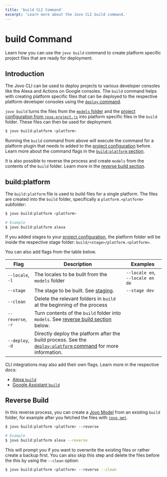 ```yaml
---
title: 'build CLI Command'
excerpt: 'Learn more about the Jovo CLI build command.'
---
```


# build Command

Learn how you can use the `jovo build` command to create platform specific project files that are ready for deployment.

## Introduction

The Jovo CLI can be used to deploy projects to various developer consoles like the Alexa and Actions on Google consoles. The `build` command helps with creating platform specific files that can be deployed to the respective platform developer consoles using the [`deploy` command](./deploy-command.md).

`jovo build` turns the files from the [`models` folder](https://www.jovo.tech/docs/models) and the [project configuration from `jovo.project.js`](./project-config.md) into platform specific files in the `build` folder. These files can then be used for deployment.

```sh
$ jovo build:platform <platform>
```

Running the `build` command from above will execute the command for a platform plugin that needs to added to the [project configuration](./project-config.md) before. Learn more about the command flags in the [`build:platform` section](#build:platform).

It is also possible to reverse the process and create `models` from the contents of the `build` folder. Learn more in the [reverse build section](#reverse-build).

## build:platform

The `build:platform` file is used to build files for a single platform. The files are created into the `build` folder, specifically a `platform.<platform>` subfolder:

```sh
$ jovo build:platform <platform>

# Example
$ jovo build:platform alexa
```

If you added stages to your [project configuration](./project-config.md), the platform folder will be inside the respective stage folder: `build/<stage>/platform.<platform>`.

You can also add flags from the table below.

| Flag              | Description                                                                                                                          | Examples                        |
| ----------------- | ------------------------------------------------------------------------------------------------------------------------------------ | ------------------------------- |
| `--locale`, `-l`  | The locales to be built from the `models` folder                                                                                     | `--locale en`, `--locale en de` |
| `--stage`         | The stage to be built. See [staging](./project-config.md#staging).                                                                   | `--stage dev`                   |
| `--clean`         | Delete the relevant folders in `build` at the beginning of the process                                                               |                                 |
| `--reverse`, `-r` | Turn contents of the `build` folder into `models`. See [reverse build section](#reverse-build) below.                                |                                 |
| `--deploy`, `-d`  | Directly deploy the platform after the build process. See the [`deploy:platform` command](./deploy-command.md) for more information. |                                 |

CLI integrations may also add their own flags. Learn more in the respective docs:

- [Alexa `build`](https://www.jovo.tech/marketplace/platform-alexa/cli-commands#build)
- [Google Assistant `build`](https://www.jovo.tech/marketplace/platform-googleassistant/cli-commands#build)

## Reverse Build

In this reverse process, you can create a [Jovo Model](https://www.jovo.tech/docs/models) from an existing `build` folder, for example after you fetched the files with [`jovo get`](https://www.jovo.tech/docs/get-command).

```sh
$ jovo build:platform <platform> --reverse

# Example
$ jovo build:platform alexa --reverse
```

This will prompt you if you want to overwrite the existing files or rather create a backup first. You can also skip this step and delete the files before the this by using the `--clean` option:

```sh
$ jovo build:platform <platform> --reverse --clean
```
